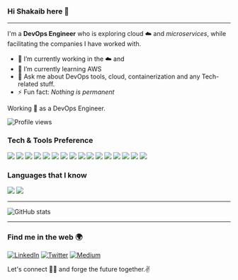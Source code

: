 ### Hi Shakaib here 👋
---

I'm a **DevOps Engineer** who is exploring cloud ☁️ and *microservices*, while facilitating the companies I have worked with. 

<!--
**shakaib-arif/shakaib-arif** is a ✨ _special_ ✨ repository because its `README.md` (this file) appears on your GitHub profile.
- 👯 I’m looking to collaborate on ...
- 🤔 I’m looking for help with ...
- 📫 How to reach me: ...
- 😄 Pronouns: ...
Here are some ideas to get you started:
-->
- 🔭 I’m currently working in the ☁️ and <img src="https://cdn2.iconfinder.com/data/icons/mixd/512/16_kubernetes-128.png" width="17px" height="17px"/>
- 🌱 I’m currently learning AWS
- 💬 Ask me about DevOps tools, cloud, containerization and any Tech-related stuff.
- ⚡ Fun fact: *Nothing is permanent*

Working 💼 as a DevOps Engineer.

![Profile views](https://gpvc.arturio.dev/shakaib-arif)
### Tech & Tools Preference

<img src="https://img.shields.io/badge/-Docker-FFFFFF?logo=docker&style=flat"> <img src="https://img.shields.io/badge/-Kubernetes-FFFFFF?logo=kubernetes&style=flat">
<img src="https://img.shields.io/badge/-Helm-0F1689?logo=helm&style=flat">
<img src="https://img.shields.io/badge/-Azure Pipelines-2560E0?logo=azure%20pipelines&style=flat">
<img src="https://img.shields.io/badge/-Jenkins-D24939?logo=jenkins&style=flat&logoColor=FFFFFF">
<img src="https://img.shields.io/badge/-Azure DevOps-0078D7?logo=azuredevops&style=flat">
<img src="https://img.shields.io/badge/-MySQL-4479A1?style=flat&logo=mysql&logoColor=FFFFFF">
<img src="https://img.shields.io/badge/-MongoDB-4DB33D?style=flat&logo=mongodb&logoColor=FFFFFF">
<img src="https://img.shields.io/badge/-GNU Bash-FFFFFF?style=flat&logo=gnu%20bash">
<img src="https://img.shields.io/badge/-Powershell-5391FE?style=flat&logo=powershell&logoColor=white">
<img src="https://img.shields.io/badge/-NGINX-269539?style=flat&logo=nginx&logoColor=FFFFFF">
<img src="http://img.shields.io/badge/-Git-F1502F?style=flat&logo=git&logoColor=FFFFFF">
<img src="http://img.shields.io/badge/-Github-000000?style=flat&logo=github&logoColor=FFFFFF">
<img src="http://img.shields.io/badge/-VS%20Code-007ACC?style=flat&logo=visual%20studio%20code&logoColor=white">
<img src="http://img.shields.io/badge/-Sublime-FFFFFF?logo=sublime%20text&style=flat">
<img src="https://img.shields.io/badge/-Azure-FFFFFF?logo=microsoft%20azure&style=flat">
<!--
<img src="https://img.shields.io/badge/-Node.js-3C873A?style=flat&logo=Node.js&logoColor=white">
<img src="https://img.shields.io/badge/-NPM-FFFFFF?style=flat&logo=npm&logoColor=white">
-->

### Languages that I know
<img src="http://img.shields.io/badge/-Java-F89820?style=flat&logo=java&logoColor=white"> <img src="https://img.shields.io/badge/-Python-black?style=flat&logo=python&logoColor=white">

---
![GitHub stats](https://github-readme-stats.vercel.app/api?username=shakaib-arif&show_icons=true&hide_border=true&count_private=true&hide=contribs,stars)

---
### Find me in the web 🌍
[![LinkedIn](http://img.shields.io/badge/-LinkedIn-0077B5?style=flat&logo=linkedIn&logoColor=white)][linkedin]
[![Twitter](http://img.shields.io/badge/-Twitter-1DA1F2?style=flat&logo=twitter&logoColor=white)][twitter]
[![Medium](http://img.shields.io/badge/-Medium-black?style=flat&logo=medium&logoColor=white)][medium]

Let's connect 👨‍💻 and forge the future together.✌

[twitter]: https://twitter.com/shakaib_arif
[linkedin]: https://www.linkedin.com/in/shakaibarif
[medium]: https://shakaib-arif.medium.com/
[otoz]: https://otoz.biz

